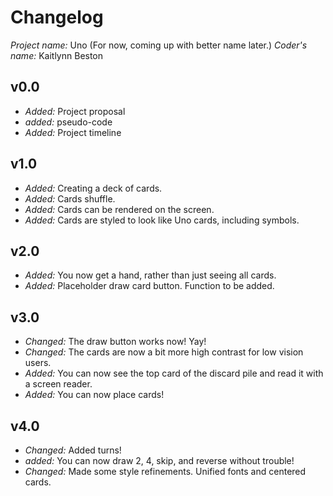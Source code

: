 # Changelog

*Project name:* Uno (For now, coming up with better name later.)
*Coder's name:* Kaitlynn Beston

## v0.0
- *Added:* Project proposal
- *added:* pseudo-code
- *Added:* Project timeline

## v1.0
- *Added:* Creating a deck of cards.
- *Added:* Cards shuffle.
- *Added:* Cards can be rendered on the screen.
- *Added:* Cards are styled to look like Uno cards, including symbols.

## v2.0
- *Added:* You now get a hand, rather than just seeing all cards.
- *Added:* Placeholder draw card button. Function to be added.

## v3.0
- *Changed:* The draw button works now! Yay!
- *Changed:* The cards are now a bit more high contrast for low vision users.
- *Added:* You can now see the top card of the discard pile and read it with a screen reader.
- *Added:* You can now place cards!

## v4.0
- *Changed:* Added turns!
- *added:* You can now draw 2, 4, skip, and reverse without trouble!
- *Changed:* Made some style refinements. Unified fonts and centered cards.
